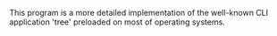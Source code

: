 This program is a more detailed implementation of the well-known CLI application 'tree' preloaded on most of operating systems.
